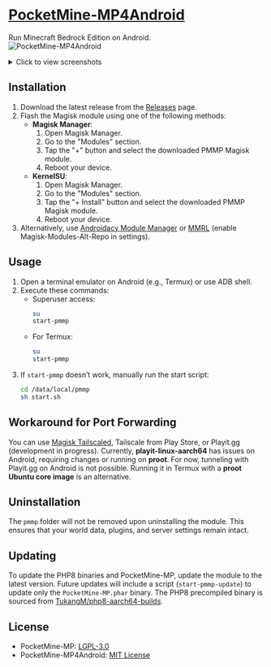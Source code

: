 
# [PocketMine-MP](https://github.com/pmmp/PocketMine-MP)[4Android](https://github.com/TukangM/PocketMine-MP4Android)  
Run Minecraft Bedrock Edition on Android.  
![PocketMine-MP4Android](https://tukangm.github.io/asset/img/pocketmine4android/pocketmine.jpg)

<details>
<summary>Click to view screenshots</summary>

![Screenshot 1](https://github.com/TukangM/PocketMine-MP4Android/assets/91467886/2c3438f5-4cf6-4d08-9b6c-5e3c5b8caa56)  
![Screenshot 2](https://github.com/TukangM/PocketMine-MP4Android/assets/91467886/612e50c3-bc8a-4f72-bade-37ad2187bd76)  
![Screenshot 3](https://github.com/TukangM/PocketMine-MP4Android/assets/91467886/2c46ad81-bdc5-41ff-9dd6-61c688c1a71b)

</details>

## Installation

1. Download the latest release from the [Releases](https://github.com/Magisk-Modules-Alt-Repo/pmmp/releases) page.
2. Flash the Magisk module using one of the following methods:
   - **Magisk Manager**:
     1. Open Magisk Manager.
     2. Go to the "Modules" section.
     3. Tap the "+" button and select the downloaded PMMP Magisk module.
     4. Reboot your device.
   - **KernelSU**:
     1. Open Magisk Manager.
     2. Go to the "Modules" section.
     3. Tap the "+ Install" button and select the downloaded PMMP Magisk module.
     4. Reboot your device.
3. Alternatively, use [Androidacy Module Manager](https://github.com/Androidacy/MagiskModuleManager) or [MMRL](https://github.com/DerGoogler/MMRL) (enable Magisk-Modules-Alt-Repo in settings).

## Usage

1. Open a terminal emulator on Android (e.g., Termux) or use ADB shell.
2. Execute these commands:
   - Superuser access:
     ```bash
     su
     start-pmmp
     ```
   - For Termux:
     ```bash
     su
     start-pmmp
     ```
3. If `start-pmmp` doesn’t work, manually run the start script:
   ```bash
   cd /data/local/pmmp
   sh start.sh
   ```

## Workaround for Port Forwarding

You can use [Magisk Tailscaled](https://github.com/anasfanani/Magisk-Tailscaled), Tailscale from Play Store, or Playit.gg (development in progress). Currently, **playit-linux-aarch64** has issues on Android, requiring changes or running on **proot**. For now, tunneling with Playit.gg on Android is not possible. Running it in Termux with a **proot Ubuntu core image** is an alternative.

## Uninstallation

The `pmmp` folder will not be removed upon uninstalling the module. This ensures that your world data, plugins, and server settings remain intact.

## Updating

To update the PHP8 binaries and PocketMine-MP, update the module to the latest version. Future updates will include a script (`start-pmmp-update`) to update only the `PocketMine-MP.phar` binary. The PHP8 precompiled binary is sourced from [TukangM/php8-aarch64-builds](https://github.com/TukangM/php8-aarch64-builds).

## License

- PocketMine-MP: [LGPL-3.0](https://github.com/pmmp/PocketMine-MP?tab=LGPL-3.0-1-ov-file)
- PocketMine-MP4Android: [MIT License](https://github.com/TukangM/PocketMine-MP4Android/blob/main/LICENSE)
